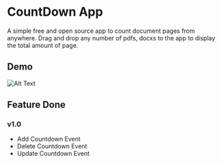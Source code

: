 # CountDown App

A simple free and open source app to count document pages from anywhere. Drag and drop any number of pdfs, docxs to the app to display the total amount of page.

## Demo

![Alt Text](https://gifs.com/gif/countdown-app-5Qpp4v)


## Feature Done 

### v1.0

* Add Countdown Event
* Delete Countdown Event
* Update Countdown Event

